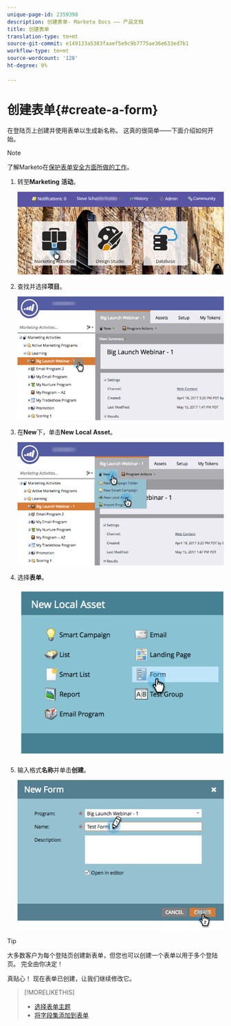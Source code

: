 ```yaml
---
unique-page-id: 2359398
description: 创建表单- Marketo Docs —— 产品文档
title: 创建表单
translation-type: tm+mt
source-git-commit: e149133a5383faaef5e9c9b7775ae36e633ed7b1
workflow-type: tm+mt
source-wordcount: '128'
ht-degree: 0%

---
```



# 创建表单{#create-a-form}

在登陆页上创建并使用表单以生成新名称。 这真的很简单——下面介绍如何开始。

>[!NOTE]
>
>了解Marketo在[保护表单安全方面所做的工作](http://nation.marketo.com/t5/Product-Documents/Forms-Service-Enhancements/ta-p/303670#M1038)。

1. 转至&#x200B;**Marketing** **活动**。

   ![](assets/login-marketing-activities.png)

1. 查找并选择&#x200B;**项目**。

   ![](assets/programseelct.png)

1. 在&#x200B;**New**&#x200B;下，单击&#x200B;**New** **Local** **Asset**。

   ![](assets/newlocalasset.png)

1. 选择&#x200B;**表单**。

   ![](assets/image2014-9-15-17-3a1-3a20.png)

1. 输入格式&#x200B;**名称**&#x200B;并单击&#x200B;**创建**。

   ![](assets/newformwithhands.png)

>[!TIP]
>
>大多数客户为每个登陆页创建新表单，但您也可以创建一个表单以用于多个登陆页。 完全由你决定！

真贴心！ 现在表单已创建，让我们继续修改它。

>[!MORELIKETHIS]
>
>* [选择表单主题](select-a-form-theme.md)
>* [将字段集添加到表单](../../../../product-docs/demand-generation/forms/form-fields/add-a-fieldset-to-a-form.md)

>



